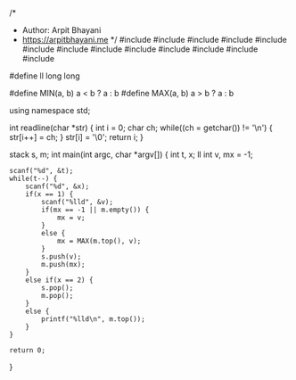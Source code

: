 /*
 *  Author: Arpit Bhayani
 *  https://arpitbhayani.me
 */
#include <cmath>
#include <cstdio>
#include <cstdlib>
#include <climits>
#include <deque>
#include <iostream>
#include <list>
#include <limits>
#include <map>
#include <queue>
#include <set>
#include <stack>
#include <vector>

#define ll long long

#define MIN(a, b) a < b ? a : b
#define MAX(a, b) a > b ? a : b

using namespace std;

int readline(char *str) {
    int i = 0;
    char ch;
    while((ch = getchar()) != '\n') {
        str[i++] = ch;
    }
    str[i] = '\0';
    return i;
}

stack<ll int> s, m;
int main(int argc, char *argv[]) {
    int t, x;
    ll int v, mx = -1;

    scanf("%d", &t);
    while(t--) {
        scanf("%d", &x);
        if(x == 1) {
            scanf("%lld", &v);
            if(mx == -1 || m.empty()) {
                mx = v;
            }
            else {
                mx = MAX(m.top(), v);
            }
            s.push(v);
            m.push(mx);
        }
        else if(x == 2) {
            s.pop();
            m.pop();
        }
        else {
            printf("%lld\n", m.top());
        }
    }

    return 0;
}

